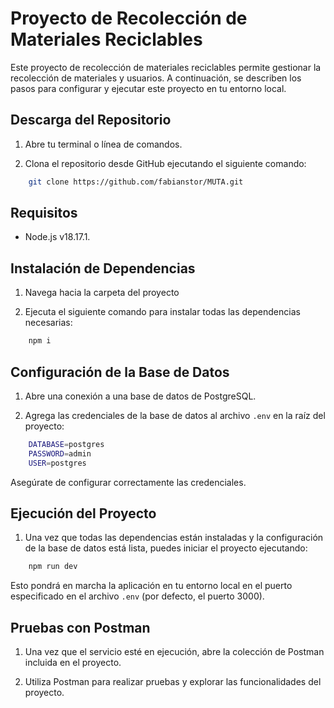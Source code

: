 # Proyecto de Recolección de Materiales Reciclables

Este proyecto de recolección de materiales reciclables permite gestionar la recolección de materiales y usuarios. A continuación, se describen los pasos para configurar y ejecutar este proyecto en tu entorno local.

## Descarga del Repositorio

1. Abre tu terminal o línea de comandos.

2. Clona el repositorio desde GitHub ejecutando el siguiente comando:

```bash
    git clone https://github.com/fabianstor/MUTA.git
```

## Requisitos

- Node.js v18.17.1.

## Instalación de Dependencias

1. Navega hacia la carpeta del proyecto

2. Ejecuta el siguiente comando para instalar todas las dependencias necesarias:

```bash
    npm i
```

## Configuración de la Base de Datos

1. Abre una conexión a una base de datos de PostgreSQL.

2. Agrega las credenciales de la base de datos al archivo `.env` en la raíz del proyecto:

```bash
    DATABASE=postgres
    PASSWORD=admin
    USER=postgres
```

Asegúrate de configurar correctamente las credenciales.

## Ejecución del Proyecto

1. Una vez que todas las dependencias están instaladas y la configuración de la base de datos está lista, puedes iniciar el proyecto ejecutando:

```bash
    npm run dev
```


Esto pondrá en marcha la aplicación en tu entorno local en el puerto especificado en el archivo `.env` (por defecto, el puerto 3000).

## Pruebas con Postman

1. Una vez que el servicio esté en ejecución, abre la colección de Postman incluida en el proyecto.

2. Utiliza Postman para realizar pruebas y explorar las funcionalidades del proyecto.
